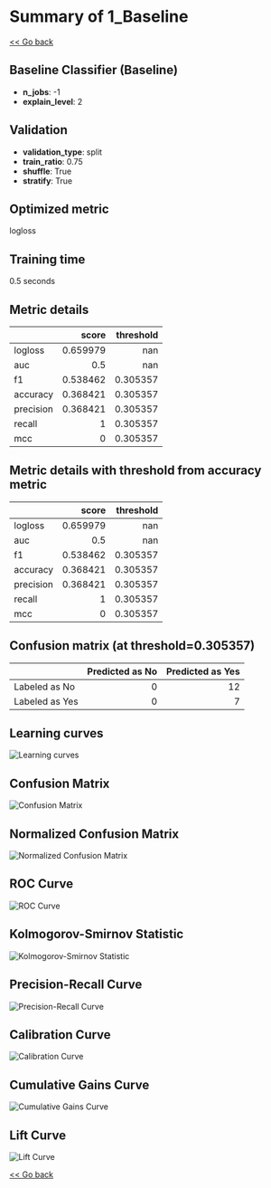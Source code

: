 # Summary of 1_Baseline

[<< Go back](../README.md)


## Baseline Classifier (Baseline)
- **n_jobs**: -1
- **explain_level**: 2

## Validation
 - **validation_type**: split
 - **train_ratio**: 0.75
 - **shuffle**: True
 - **stratify**: True

## Optimized metric
logloss

## Training time

0.5 seconds

## Metric details
|           |    score |   threshold |
|:----------|---------:|------------:|
| logloss   | 0.659979 |  nan        |
| auc       | 0.5      |  nan        |
| f1        | 0.538462 |    0.305357 |
| accuracy  | 0.368421 |    0.305357 |
| precision | 0.368421 |    0.305357 |
| recall    | 1        |    0.305357 |
| mcc       | 0        |    0.305357 |


## Metric details with threshold from accuracy metric
|           |    score |   threshold |
|:----------|---------:|------------:|
| logloss   | 0.659979 |  nan        |
| auc       | 0.5      |  nan        |
| f1        | 0.538462 |    0.305357 |
| accuracy  | 0.368421 |    0.305357 |
| precision | 0.368421 |    0.305357 |
| recall    | 1        |    0.305357 |
| mcc       | 0        |    0.305357 |


## Confusion matrix (at threshold=0.305357)
|                |   Predicted as No |   Predicted as Yes |
|:---------------|------------------:|-------------------:|
| Labeled as No  |                 0 |                 12 |
| Labeled as Yes |                 0 |                  7 |

## Learning curves
![Learning curves](learning_curves.png)
## Confusion Matrix

![Confusion Matrix](confusion_matrix.png)


## Normalized Confusion Matrix

![Normalized Confusion Matrix](confusion_matrix_normalized.png)


## ROC Curve

![ROC Curve](roc_curve.png)


## Kolmogorov-Smirnov Statistic

![Kolmogorov-Smirnov Statistic](ks_statistic.png)


## Precision-Recall Curve

![Precision-Recall Curve](precision_recall_curve.png)


## Calibration Curve

![Calibration Curve](calibration_curve_curve.png)


## Cumulative Gains Curve

![Cumulative Gains Curve](cumulative_gains_curve.png)


## Lift Curve

![Lift Curve](lift_curve.png)



[<< Go back](../README.md)
